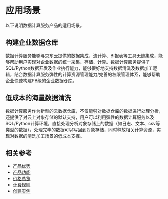 # 应用场景

以下说明数据计算服务产品的适用场景。

## 构建企业数据仓库
数据计算服务能够与京东云提供的数据集成、流计算、BI报表等工具无缝集成，能够帮助用户实现对企业数据的统一采集、存储、计算。数据计算服务提供了SQL/Python数据开发及作业执行能力，能够很好地支持数据清洗及数据加工逻辑，结合数据计算服务弹性的计算资源管理能力/完善的权限管理体系，能够帮助企业快速构建PB级的企业数据仓库。

## 低成本的海量数据清洗
数据计算服务作为新型的云数据仓库，不仅能够对数据仓库的数据进行处理分析，还提供了对云上对象存储的默认支持，用户可以利用弹性的数据计算服务以及SQL/Python计算环境，直接处理分析对象存储上的数据（如日志、文本、csv等类型的数据），处理完毕的数据可以写回到对象存储，同时释放相关计算资源，实现对数据的清洗加工场景的低成本支撑。

## 相关参考

- [产品优势](Benefits.md)
- [产品功能](Features.md)
- [价格总览](../Pricing/Price-Overview.md)
- [计费规则](../Pricing/Billing-Rules.md)
- [创建实例](../Getting-Started/Create-Instance.md)
